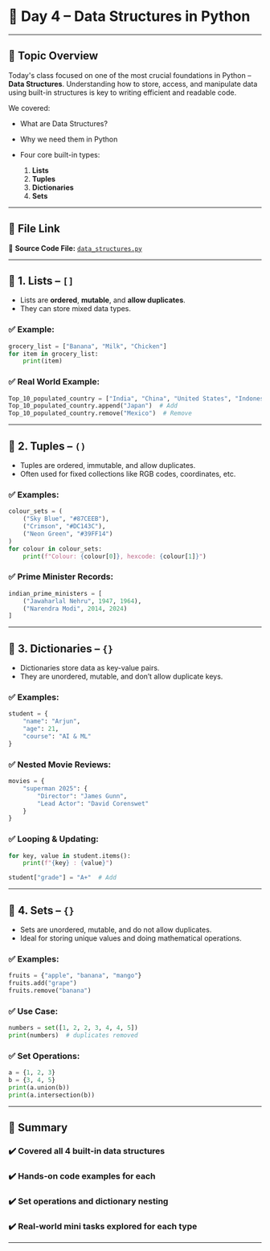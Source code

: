 # 📘 Day 4 – Data Structures in Python

---

## 🔰 Topic Overview

Today's class focused on one of the most crucial foundations in Python – **Data Structures**. Understanding how to store, access, and manipulate data using built-in structures is key to writing efficient and readable code.

We covered:

* What are Data Structures?
* Why we need them in Python
* Four core built-in types:

  1. **Lists**
  2. **Tuples**
  3. **Dictionaries**
  4. **Sets**

---

## 🔗 File Link

🔗 **Source Code File:** [`data_structures.py`](Day4/data_structures.py)

---

## 🔸 1. Lists – `[]`

* Lists are **ordered**, **mutable**, and **allow duplicates**.
* They can store mixed data types.

### ✅ Example:

```python
grocery_list = ["Banana", "Milk", "Chicken"]
for item in grocery_list:
    print(item)
```

### ✅ Real World Example:

```python
Top_10_populated_country = ["India", "China", "United States", "Indonesia", "Pakistan"]
Top_10_populated_country.append("Japan")  # Add
Top_10_populated_country.remove("Mexico")  # Remove
```

---

## 🔸 2. Tuples – `()`

* Tuples are ordered, immutable, and allow duplicates.
* Often used for fixed collections like RGB codes, coordinates, etc.

### ✅ Examples:

```python
colour_sets = (
    ("Sky Blue", "#87CEEB"),
    ("Crimson", "#DC143C"),
    ("Neon Green", "#39FF14")
)
for colour in colour_sets:
    print(f"Colour: {colour[0]}, hexcode: {colour[1]}")
```

### ✅ Prime Minister Records:

```python
indian_prime_ministers = [
    ("Jawaharlal Nehru", 1947, 1964),
    ("Narendra Modi", 2014, 2024)
]
```

---

## 🔸 3. Dictionaries – `{}`

* Dictionaries store data as key-value pairs.
* They are unordered, mutable, and don’t allow duplicate keys.

### ✅ Examples:

```python
student = {
    "name": "Arjun",
    "age": 21,
    "course": "AI & ML"
}
```

### ✅ Nested Movie Reviews:

```python
movies = {
    "superman 2025": {
        "Director": "James Gunn",
        "Lead Actor": "David Corenswet"
    }
}
```

### ✅ Looping & Updating:

```python
for key, value in student.items():
    print(f"{key} : {value}")

student["grade"] = "A+"  # Add
```

---

## 🔸 4. Sets – `{}`

* Sets are unordered, mutable, and do not allow duplicates.
* Ideal for storing unique values and doing mathematical operations.

### ✅ Examples:

```python
fruits = {"apple", "banana", "mango"}
fruits.add("grape")
fruits.remove("banana")
```

### ✅ Use Case:

```python
numbers = set([1, 2, 2, 3, 4, 4, 5])
print(numbers)  # duplicates removed
```

### ✅ Set Operations:

```python
a = {1, 2, 3}
b = {3, 4, 5}
print(a.union(b))
print(a.intersection(b))
```

---

## 📝 Summary

### ✔️ Covered all 4 built-in data structures

### ✔️ Hands-on code examples for each

### ✔️ Set operations and dictionary nesting

### ✔️ Real-world mini tasks explored for each type

---

